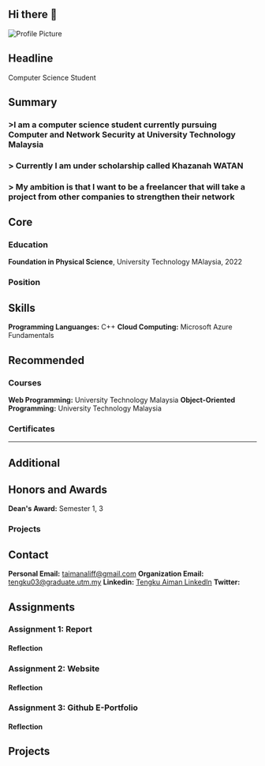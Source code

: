 ## Hi there 👋

![Profile Picture]() <!-- Replace with your actual image link -->


## Headline
Computer Science Student

## Summary
### >I am a computer science student currently pursuing Computer and Network Security at University Technology Malaysia 
### > Currently I am under scholarship called Khazanah WATAN
### > My ambition is that I want to be a freelancer that will take a project from other companies to strengthen their network

## Core

### Education
**Foundation in Physical Science**, University Technology MAlaysia, 2022

### Position

## Skills
**Programming Languanges:** C++
**Cloud Computing:** Microsoft Azure Fundamentals

## Recommended

### Courses
**Web Programming:** University Technology Malaysia
**Object-Oriented Programming:** University Technology Malaysia

### Certificates

---

## Additional

## Honors and Awards
**Dean's Award:** Semester 1, 3

### Projects

## Contact
**Personal Email:** taimanaliff@gmail.com
**Organization Email:** tengku03@graduate.utm.my
**Linkedin:** [Tengku Aiman LinkedIn](www.linkedin.com/in/tengku-muhammad-aiman-aliff-257065254)
**Twitter:** 

## Assignments

### Assignment 1: Report

#### Reflection


### Assignment 2: Website

#### Reflection

### Assignment 3: Github E-Portfolio

#### Reflection

## Projects




<!--
**Tmanlip/Tmanlip** is a ✨ _special_ ✨ repository because its `README.md` (this file) appears on your GitHub profile.

Here are some ideas to get you started:

- 🔭 I’m currently working on ...
- 🌱 I’m currently learning ...
- 👯 I’m looking to collaborate on ...
- 🤔 I’m looking for help with ...
- 💬 Ask me about ...
- 📫 How to reach me: ...
- 😄 Pronouns: ...
- ⚡ Fun fact: ...
-->
